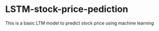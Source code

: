 # LSTM-stock-price-pediction
This is a basic LTM model to predict stock price using machine learning
